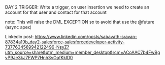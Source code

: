 DAY 2
TRIGGER: Write a trigger, on user insertion we need to create an account for that user and contact for that account 

note: This will raise the DML EXCEPTION so to avoid that use the @future (async apex)

Linkedin post:
https://www.linkedin.com/posts/sabavath-sravan-87834a19b_day2-salesforce-salesforcedeveloper-activity-7377634569942122496-NsyZ?utm_source=share&utm_medium=member_desktop&rcm=ACoAAC7b4FwBgvP9Je3kJ7FWP7Hnh3vOafKkID0
